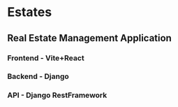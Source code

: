 # Estates

## Real Estate Management Application
### Frontend - Vite+React
### Backend - Django
### API - Django RestFramework
